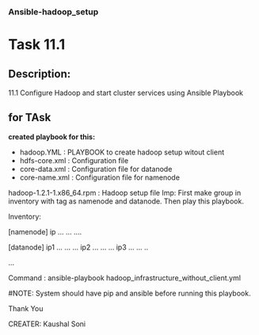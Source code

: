 ### Ansible-hadoop_setup
# Task 11.1
## Description:
11.1 Configure Hadoop and start cluster services using Ansible Playbook

## for TAsk 
**created playbook for this:**

* hadoop.YML : PLAYBOOK to create hadoop setup witout client
* hdfs-core.xml : Configuration file
* core-data.xml : Configuration file for datanode
* core-name.xml : Configuration file for namenode

hadoop-1.2.1-1.x86_64.rpm : Hadoop setup file
Imp: First make group in inventory with tag as namenode and datanode. Then play this playbook.

Inventory:

[namenode] ip ... ... ....

[datanode] ip1 ... ... ... ip2 ... ... ... ip3 ... ... ..

...

Command : ansible-playbook hadoop_infrastructure_without_client.yml

#NOTE: System should have pip and ansible before running this playbook.

Thank You

CREATER: Kaushal Soni
